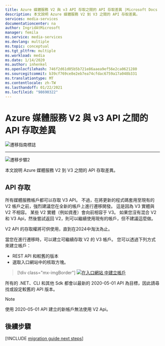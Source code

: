 ```yaml
---
title: Azure 媒體服務 V2 與 v3 API 存取之間的 API 存取差異 |Microsoft Docs
description: 本文說明 Azure 媒體服務 V2 到 V3 之間的 API 存取差異。
services: media-services
documentationcenter: na
author: IngridAtMicrosoft
manager: femila
ms.service: media-services
ms.devlang: multiple
ms.topic: conceptual
ms.tgt_pltfrm: multiple
ms.workload: media
ms.date: 1/14/2020
ms.author: inhenkel
ms.openlocfilehash: 746f2d61d05b5b721e86aaea9ef56e2ca0621280
ms.sourcegitcommit: b39cf769ce8e2eb7ea74cfdac6759a17a048b331
ms.translationtype: MT
ms.contentlocale: zh-TW
ms.lasthandoff: 01/22/2021
ms.locfileid: "98690322"
---
```

# <a name="api-access-differences-between-azure-media-services-v2-to-v3-api"></a>Azure 媒體服務 V2 與 v3 API 之間的 API 存取差異

![遷移指南標誌](./media/migration-guide/azure-media-services-logo-migration-guide.svg)

<hr color="#5ea0ef" size="10">

![遷移步驟2](./media/migration-guide/steps-2.svg)

本文說明 Azure 媒體服務 V2 到 V3 之間的 API 存取差異。

## <a name="api-access"></a>API 存取

所有媒體服務帳戶都可以存取 V3 API。 不過，在將更新的程式碼套用至現有的 V2 帳戶之前，強烈建議您在全新的帳戶上進行遷移開發。 這是因為 V3 實體與 V2 不相容。 某些 V2 實體（例如資產）會向前相容于 V3。
如果您沒有混合 V2 和 V3 Api，然後嘗試返回 V2，則可以繼續使用現有的帳戶，但不建議這麼做。

V2 API 的存取權將可供使用，直到在2024中淘汰為止。

當您在進行遷移時，可以建立可繼續存取 V2 的 V3 帳戶。  您可以透過下列方式來建立帳戶：

- REST API 和較舊的版本
- 選取入口網站中的核取方塊。

> [!div class="mx-imgBorder"]
> [![在入口網站 ](./media/migration-guide/v-3-v-2-access-account-creation-small.png) 中建立帳戶](./media/migration-guide/v-3-v-2-access-account-creation.png#lightbox)

所有的 .NET、CLI 和其他 Sdk 都會以最新的 2020-05-01 API 為目標，因此請尋找或設定較舊的 API 版本。

> [!NOTE]
> 使用 2020-05-01 API 建立的新帳戶無法使用 V2 Api。

## <a name="next-steps"></a>後續步驟

[!INCLUDE [migration guide next steps](./includes/migration-guide-next-steps.md)]
